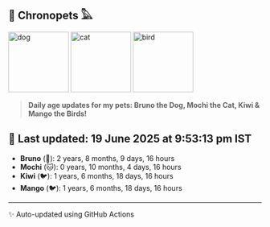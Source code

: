 ## 🐾 Chronopets 𓅓

<img src="https://media.giphy.com/media/3oriO0OEd9QIDdllqo/giphy.gif" width="120" height="120" alt="dog"> <img src="https://media.giphy.com/media/OmK8lulOMQ9XO/giphy.gif" width="120" height="120" alt="cat"> <img src="https://media.giphy.com/media/1dMNq7sH2v5i/giphy.gif" width="120" height="120" alt="bird"> 

> **Daily age updates for my pets: Bruno the Dog, Mochi the Cat, Kiwi & Mango the Birds!**

## 📅 Last updated: 19 June 2025 at 9:53:13 pm IST

- **Bruno** (🐶): 2 years, 8 months, 9 days, 16 hours
- **Mochi** (🐱): 0 years, 10 months, 4 days, 16 hours
- **Kiwi** (🐦): 1 years, 6 months, 18 days, 16 hours
- **Mango** (🐦): 1 years, 6 months, 18 days, 16 hours

---
✨ Auto-updated using GitHub Actions
